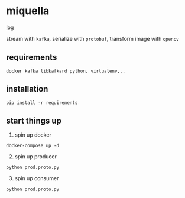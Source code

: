 # miquella

[log](https://rakqese.viole.in)

stream with `kafka`, serialize with `protobuf`, transform image with `opencv`

## requirements

```
docker kafka libkafkard python, virtualenv,..
```

## installation

```
pip install -r requirements
```

## start things up

1. spin up docker

```
docker-compose up -d
```

2. spin up producer

```
python prod.proto.py
```

3. spin up consumer

```
python prod.proto.py
```
